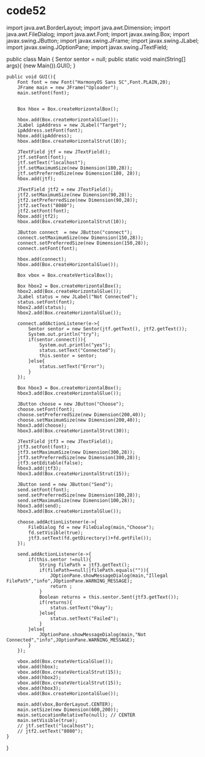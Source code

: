 # code52
import java.awt.BorderLayout;
import java.awt.Dimension;
import java.awt.FileDialog;
import java.awt.Font;
import javax.swing.Box;
import javax.swing.JButton;
import javax.swing.JFrame;
import javax.swing.JLabel;
import javax.swing.JOptionPane;
import javax.swing.JTextField;


public class Main {
    Sentor sentor = null;
    public static void main(String[] args){
        (new Main()).GUI();
    }

    public void GUI(){
        Font font = new Font("HarmonyOS Sans SC",Font.PLAIN,20);
        JFrame main = new JFrame("Uploader");
        main.setFont(font);
        
        
        Box hbox = Box.createHorizontalBox();

        hbox.add(Box.createHorizontalGlue());
        JLabel ipAddress = new JLabel("Target");
        ipAddress.setFont(font);
        hbox.add(ipAddress);
        hbox.add(Box.createHorizontalStrut(10));
        
        JTextField jtf = new JTextField();
        jtf.setFont(font);
        jtf.setText("localhost");
        jtf.setMaximumSize(new Dimension(180,28));
        jtf.setPreferredSize(new Dimension(180, 28));
        hbox.add(jtf);

        JTextField jtf2 = new JTextField();
        jtf2.setMaximumSize(new Dimension(90,28));
        jtf2.setPreferredSize(new Dimension(90,28));
        jtf2.setText("8080");
        jtf2.setFont(font);
        hbox.add(jtf2);
        hbox.add(Box.createHorizontalStrut(10));

        JButton connect  = new JButton("connect");
        connect.setMaximumSize(new Dimension(150,28));
        connect.setPreferredSize(new Dimension(150,28));
        connect.setFont(font);
        
        hbox.add(connect);
        hbox.add(Box.createHorizontalGlue());

        Box vbox = Box.createVerticalBox();

        Box hbox2 = Box.createHorizontalBox();
        hbox2.add(Box.createHorizontalGlue());
        JLabel status = new JLabel("Not Connected");
        status.setFont(font);
        hbox2.add(status);
        hbox2.add(Box.createHorizontalGlue());

        connect.addActionListener(e->{
            Sentor sentor = new Sentor(jtf.getText(), jtf2.getText());
            System.out.println("try");
            if(sentor.connect()){
                System.out.println("yes");
                status.setText("Connected");
                this.sentor = sentor;
            }else{
                status.setText("Error");
            }
        });

        Box hbox3 = Box.createHorizontalBox();
        hbox3.add(Box.createHorizontalGlue());
        
        JButton choose = new JButton("Choose");
        choose.setFont(font);
        choose.setPreferredSize(new Dimension(200,40));
        choose.setMaximumSize(new Dimension(200,40));
        hbox3.add(choose);
        hbox3.add(Box.createHorizontalStrut(30));

        JTextField jtf3 = new JTextField();
        jtf3.setFont(font);
        jtf3.setMaximumSize(new Dimension(300,28));
        jtf3.setPreferredSize(new Dimension(300,28));
        jtf3.setEditable(false);
        hbox3.add(jtf3);
        hbox3.add(Box.createHorizontalStrut(15));

        JButton send = new JButton("Send");
        send.setFont(font);
        send.setPreferredSize(new Dimension(100,28));
        send.setMaximumSize(new Dimension(100,28));
        hbox3.add(send);
        hbox3.add(Box.createHorizontalGlue());

        choose.addActionListener(e->{
            FileDialog fd = new FileDialog(main,"Choose");
            fd.setVisible(true);
            jtf3.setText(fd.getDirectory()+fd.getFile());
        });

        send.addActionListener(e->{
            if(this.sentor !=null){
                String filePath = jtf3.getText();
                if(filePath==null||filePath.equals("")){
                    JOptionPane.showMessageDialog(main,"Illegal FilePath","info",JOptionPane.WARNING_MESSAGE);
                    return ;
                }
                Boolean returns = this.sentor.Sent(jtf3.getText());
                if(returns){
                    status.setText("Okay");
                }else{
                    status.setText("Failed");
                }
            }else{
                JOptionPane.showMessageDialog(main,"Not Connected","info",JOptionPane.WARNING_MESSAGE);
            }
        });
        
        vbox.add(Box.createVerticalGlue());
        vbox.add(hbox);
        vbox.add(Box.createVerticalStrut(15));
        vbox.add(hbox2);
        vbox.add(Box.createVerticalStrut(15));
        vbox.add(hbox3);
        vbox.add(Box.createHorizontalGlue());

        main.add(vbox,BorderLayout.CENTER);
        main.setSize(new Dimension(600,200));
        main.setLocationRelativeTo(null); // CENTER
        main.setVisible(true);
        // jtf.setText("localhost");
        // jtf2.setText("8080");
    }
}
